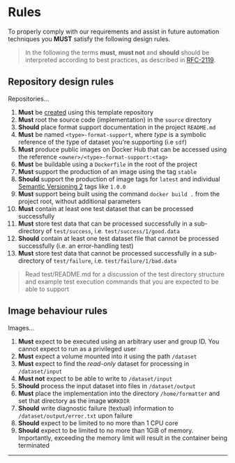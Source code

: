 # Rules
To properly comply with our requirements and assist in future
automation techniques you **MUST** satisfy the following design rules.

>   In the following the terms **must**, **must not** and **should** should be
    interpreted according to best practices, as described in [RFC-2119].

## Repository design rules

Repositories...

1.  **Must** be [created] using this template repository 
2.  **Must** root the source code (implementation) in the `source` directory
3.  **Should** place format support documentation in the project `README.md`
4.  **Must** be named `<type>-format-support`, where _type_ is a
    symbolic reference of the type of dataset you're supporting (i.e `sdf`)
5.  **Must** produce public images on Docker Hub that can be accessed using
    the reference `<owner>/<type>-format-support:<tag>`
6.  **Must** be buildable using a `Dockerfile` in the root of the project
7.  **Must** support the production of an image using the tag `stable`
8.  **Should** support the production of image tags for `latest`
    and individual [Semantic Versioning 2] tags like `1.0.0`
9.  **Must** support being built using the command `docker build .`
    from the project root, without additional parameters
10. **Must** contain at least one test dataset that can be processed
    successfully
11. **Must** store test data that can be processed successfully in
    a sub-directory of `test/success`, i.e. `test/success/1/good.data`
12. **Should** contain at least one test dataset file that cannot be processed
    successfully (i.e. an error-handling test)
13. **Must** store test data that cannot be processed successfully in
    a sub-directory of `test/failure`, i.e. `test/failure/1/bad.data`

>   Read test/README.md for a discussion of the test directory structure
    and example test execution commands that you are expected to be
    able to support

## Image behaviour rules

Images...

1.  **Must** expect to be executed using an arbitrary user and group ID.
    You cannot expect to run as a privileged user
2.  **Must** expect a volume mounted into it using the path `/dataset`
3.  **Must** expect to find the _read-only_ dataset for processing in
    `/dataset/input`
4.  **Must not** expect to be able to write to `/dataset/input`
5.  **Should** process the input dataset into files in `/dataset/output`
6.  **Must** place the implementation into the directory `/home/formatter`
    and set that directory as the image `WORKDIR`
7.  **Should** write diagnostic failure (textual) information
    to `/dataset/output/error.txt` upon failure
8.  **Should** expect to be limited to no more than 1 CPU core
9.  **Should** expect to be limited to no more than 1GiB of memory.
    Importantly, exceeding the memory limit will result in the container
    being terminated

---

[created]: https://docs.github.com/en/github/creating-cloning-and-archiving-repositories/creating-a-repository-from-a-template
[rfc-2119]: https://tools.ietf.org/html/rfc2119
[semantic versioning 2]: https://semver.org
